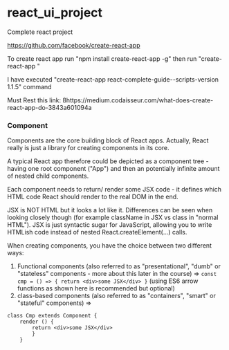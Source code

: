 # react_ui_project
Complete react project

https://github.com/facebook/create-react-app

To create react app run "npm install create-react-app -g" then run "create-react-app <project name>" 

I have executed "create-react-app react-complete-guide--scripts-version 1.1.5" command

Must Rest this link: ßhttps://medium.codaisseur.com/what-does-create-react-app-do-3843a601094a

### Component
Components are the core building block of React apps. Actually, React
really is just a library for creating components in its core.

A typical React app therefore could be depicted as a component tree -
having one root component ("App") and then an potentially infinite amount
of nested child components.

Each component needs to return/ render some JSX code - it defines
which HTML code React should render to the real DOM in the end.

JSX is NOT HTML but it looks a lot like it. Differences can be seen when
looking closely though (for example className in JSX vs class in "normal
HTML"). JSX is just syntactic sugar for JavaScript, allowing you to write
HTMLish code instead of nested React.createElement(...) calls.

When creating components, you have the choice between two different
ways:
1. Functional components (also referred to as "presentational", "dumb" or
"stateless" components - more about this later in the course) => 
```const cmp = () => { return <div>some JSX</div> }```
 (using ES6 arrow functions as shown here is recommended but optional)
2. class-based components (also referred to as "containers", "smart" or "stateful"
components) => 
```
class Cmp extends Component { 
    render () {
        return <div>some JSX</div> 
        } 
    }
```
